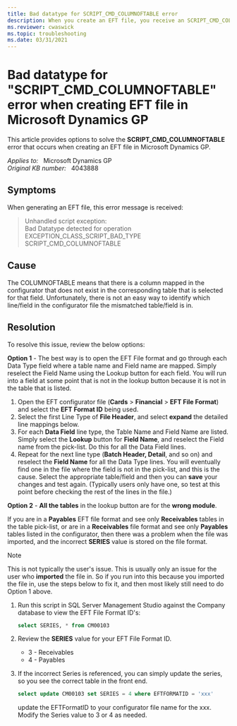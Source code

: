 ```yaml
---
title: Bad datatype for SCRIPT_CMD_COLUMNOFTABLE error
description: When you create an EFT file, you receive an SCRIPT_CMD_COLUMNOFTABLE error. Provides a resolution.
ms.reviewer: cwaswick
ms.topic: troubleshooting
ms.date: 03/31/2021
---
```

# Bad datatype for "SCRIPT_CMD_COLUMNOFTABLE" error when creating EFT file in Microsoft Dynamics GP

This article provides options to solve the **SCRIPT_CMD_COLUMNOFTABLE** error that occurs when creating an EFT file in Microsoft Dynamics GP.

_Applies to:_ &nbsp; Microsoft Dynamics GP  
_Original KB number:_ &nbsp; 4043888

## Symptoms

When generating an EFT file, this error message is received:

> Unhandled script exception:  
> Bad Datatype detected for operation EXCEPTION_CLASS_SCRIPT_BAD_TYPE  
> SCRIPT_CMD_COLUMNOFTABLE

## Cause

The COLUMNOFTABLE means that there is a column mapped in the configurator that does not exist in the corresponding table that is selected for that field. Unfortunately, there is not an easy way to identify which line/field in the configurator file the mismatched table/field is in.

## Resolution

To resolve this issue, review the below options:

**Option 1** - The best way is to open the EFT File format and go through each Data Type field where a table name and Field name are mapped. Simply reselect the Field Name using the Lookup button for each field. You will run into a field at some point that is not in the lookup button because it is not in the table that is listed.

1. Open the EFT configurator file (**Cards** > **Financial** > **EFT File Format**) and select the **EFT Format ID** being used.
2. Select the first Line Type of **File Header**, and select **expand** the detailed line mappings below.
3. For each **Data Field** line type, the Table Name and Field Name are listed. Simply select the **Lookup** button for **Field Name**, and reselect the Field name from the pick-list. Do this for all the Data Field lines.
4. Repeat for the next line type (**Batch Header, Detail**, and so on) and reselect the **Field Name** for all the Data Type lines. You will eventually find one in the file where the field is not in the pick-list, and this is the cause. Select the appropriate table/field and then you can **save** your changes and test again. (Typically users only have one, so test at this point before checking the rest of the lines in the file.)

**Option 2** - **All the tables** in the lookup button are for the **wrong module**.

If you are in a **Payables** EFT file format and see only **Receivables** tables in the table pick-list, or are in a **Receivables** file format and see only **Payables** tables listed in the configurator, then there was a problem when the file was imported, and the incorrect **SERIES** value is stored on the file format.

> [!NOTE]
> This is not typically the user's issue. This is usually only an issue for the user who **imported** the file in. So if you run into this because you imported the file in, use the steps below to fix it, and then most likely still need to do Option 1 above.

1. Run this script in SQL Server Management Studio against the Company database to view the EFT File Format ID's:

    ```sql
    select SERIES, * from CM00103
    ```

2. Review the **SERIES** value for your EFT File Format ID.

   - 3 - Receivables
   - 4 - Payables

3. If the incorrect Series is referenced, you can simply update the series, so you see the correct table in the front end.

   ```sql
   select update CM00103 set SERIES = 4 where EFTFORMATID = 'xxx'
   ```

   update the EFTFormatID to your configurator file name for the xxx. Modify the Series value to 3 or 4 as needed.
